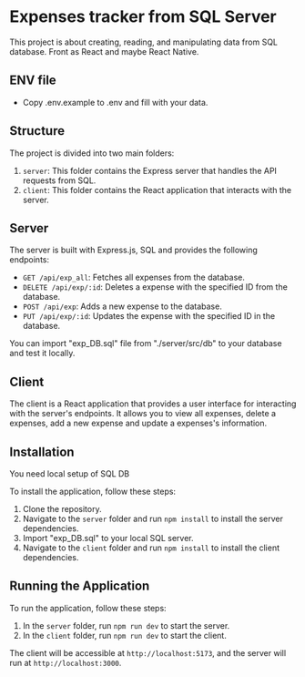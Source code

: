 # Expenses tracker from SQL Server

This project is about creating, reading, and manipulating data from SQL database. Front as React and maybe React Native.

## ENV file

-  Copy .env.example to .env and fill with your data.

## Structure

The project is divided into two main folders:

1. `server`: This folder contains the Express server that handles the API requests from SQL.
2. `client`: This folder contains the React application that interacts with the server.

## Server

The server is built with Express.js, SQL and provides the following endpoints:

-  `GET /api/exp_all`: Fetches all expenses from the database.
-  `DELETE /api/exp/:id`: Deletes a expense with the specified ID from the database.
-  `POST /api/exp`: Adds a new expense to the database.
-  `PUT /api/exp/:id`: Updates the expense with the specified ID in the database.

You can import "exp_DB.sql" file from "./server/src/db" to your database and test it locally.

## Client

The client is a React application that provides a user interface for interacting with the server's endpoints. It allows you to view all expenses, delete a expenses, add a new expense and update a expenses's information.

## Installation

You need local setup of SQL DB <br>

To install the application, follow these steps:

1. Clone the repository.
2. Navigate to the `server` folder and run `npm install` to install the server dependencies.
3. Import "exp_DB.sql" to your local SQL server.
4. Navigate to the `client` folder and run `npm install` to install the client dependencies.

## Running the Application

To run the application, follow these steps:

1. In the `server` folder, run `npm run dev` to start the server.
2. In the `client` folder, run `npm run dev` to start the client.

The client will be accessible at `http://localhost:5173`, and the server will run at `http://localhost:3000`.
